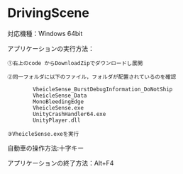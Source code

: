 # DrivingScene
対応機種：Windows 64bit

アプリケーションの実行方法：

	①右上のcode からDownloadZipでダウンロードし展開
	
	②同一フォルダに以下のファイル，フォルダが配置されているのを確認
	
    		VheicleSense_BurstDebugInformation_DoNotShip
    		VheicleSense_Data
    		MonoBleedingEdge
    		VheicleSense.exe
    		UnityCrashHandler64.exe
    		UnityPlayer.dll
		
	③VheicleSense.exeを実行

自動車の操作方法:十字キー

アプリケーションの終了方法：Alt+F4
